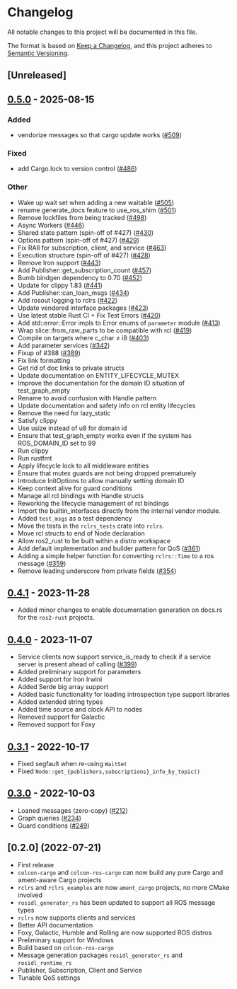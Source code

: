 # Changelog

All notable changes to this project will be documented in this file.

The format is based on [Keep a Changelog](https://keepachangelog.com/en/1.0.0/),
and this project adheres to [Semantic Versioning](https://semver.org/spec/v2.0.0.html).

## [Unreleased]

## [0.5.0](https://github.com/ros2-rust/ros2_rust/compare/v0.4.1...v0.5.0) - 2025-08-15

### Added

- vendorize messages so that cargo update works ([#509](https://github.com/ros2-rust/ros2_rust/pull/509))

### Fixed

- add Cargo.lock to version control ([#486](https://github.com/ros2-rust/ros2_rust/pull/486))

### Other

- Wake up wait set when adding a new waitable ([#505](https://github.com/ros2-rust/ros2_rust/pull/505))
- rename generate_docs feature to use_ros_shim ([#501](https://github.com/ros2-rust/ros2_rust/pull/501))
- Remove lockfiles from being tracked ([#498](https://github.com/ros2-rust/ros2_rust/pull/498))
- Async Workers ([#446](https://github.com/ros2-rust/ros2_rust/pull/446))
- Shared state pattern (spin-off of #427) ([#430](https://github.com/ros2-rust/ros2_rust/pull/430))
- Options pattern (spin-off of #427) ([#429](https://github.com/ros2-rust/ros2_rust/pull/429))
- Fix RAII for subscription, client, and service ([#463](https://github.com/ros2-rust/ros2_rust/pull/463))
- Execution structure (spin-off of #427) ([#428](https://github.com/ros2-rust/ros2_rust/pull/428))
- Remove Iron support ([#443](https://github.com/ros2-rust/ros2_rust/pull/443))
- Add Publisher::get_subscription_count ([#457](https://github.com/ros2-rust/ros2_rust/pull/457))
- Bumb bindgen dependency to 0.70 ([#452](https://github.com/ros2-rust/ros2_rust/pull/452))
- Update for clippy 1.83 ([#441](https://github.com/ros2-rust/ros2_rust/pull/441))
- Add Publisher::can_loan_msgs ([#434](https://github.com/ros2-rust/ros2_rust/pull/434))
- Add rosout logging to rclrs ([#422](https://github.com/ros2-rust/ros2_rust/pull/422))
- Update vendored interface packages ([#423](https://github.com/ros2-rust/ros2_rust/pull/423))
- Use latest stable Rust CI + Fix Test Errors ([#420](https://github.com/ros2-rust/ros2_rust/pull/420))
- Add std::error::Error impls to Error enums of `parameter` module ([#413](https://github.com/ros2-rust/ros2_rust/pull/413))
- Wrap slice::from_raw_parts to be compatible with rcl ([#419](https://github.com/ros2-rust/ros2_rust/pull/419))
- Compile on targets where c_char ≠ i8 ([#403](https://github.com/ros2-rust/ros2_rust/pull/403))
- Add parameter services ([#342](https://github.com/ros2-rust/ros2_rust/pull/342))
- Fixup of #388 ([#389](https://github.com/ros2-rust/ros2_rust/pull/389))
- Fix link formatting
- Get rid of doc links to private structs
- Update documentation on ENTITY_LIFECYCLE_MUTEX
- Improve the documentation for the domain ID situation of test_graph_empty
- Rename to avoid confusion with Handle pattern
- Update documentation and safety info on rcl entity lifecycles
- Remove the need for lazy_static
- Satisfy clippy
- Use usize instead of u8 for domain id
- Ensure that test_graph_empty works even if the system has ROS_DOMAIN_ID set to 99
- Run clippy
- Run rustfmt
- Apply lifecycle lock to all middleware entities
- Ensure that mutex guards are not being dropped prematurely
- Introduce InitOptions to allow manually setting domain ID
- Keep context alive for guard conditions
- Manage all rcl bindings with Handle structs
- Reworking the lifecycle management of rcl bindings
- Import the builtin_interfaces directly from the internal vendor module.
- Added `test_msgs` as a test dependency
- Move the tests in the `rclrs_tests` crate into `rclrs`.
- Move rcl structs to end of Node declaration
- Allow ros2_rust to be built within a distro workspace
- Add default implementation and builder pattern for QoS ([#361](https://github.com/ros2-rust/ros2_rust/pull/361))
- Adding a simple helper function for converting `rclrs::Time` to a ros message ([#359](https://github.com/ros2-rust/ros2_rust/pull/359))
- Remove leading underscore from private fields ([#354](https://github.com/ros2-rust/ros2_rust/pull/354))

## [0.4.1](https://github.com/ros2-rust/ros2_rust/compare/v0.4.0...v0.4.1) - 2023-11-28
- Added minor changes to enable documentation generation on docs.rs for the `ros2-rust` projects.

## [0.4.0](https://github.com/ros2-rust/ros2_rust/compare/v0.3.1...v0.4.0) - 2023-11-07
- Service clients now support service_is_ready to check if a service server is present ahead of calling ([#399](https://github.com/ros2-rust/ros2_rust/pull/339))
- Added preliminary support for parameters
- Added support for Iron Irwini
- Added Serde big array support
- Added basic functionality for loading introspection type support libraries
- Added extended string types
- Added time source and clock API to nodes
- Removed support for Galactic
- Removed support for Foxy

## [0.3.1](https://github.com/ros2-rust/ros2_rust/compare/v0.3.0...v0.3.1) - 2022-10-17
- Fixed segfault when re-using `WaitSet`
- Fixed `Node::get_{publishers,subscriptions}_info_by_topic()`

## [0.3.0](https://github.com/ros2-rust/ros2_rust/compare/v0.2.0...v0.3.0) - 2022-10-03
- Loaned messages (zero-copy) ([#212](https://github.com/ros2-rust/ros2_rust/pull/212))
- Graph queries ([#234](https://github.com/ros2-rust/ros2_rust/pull/234))
- Guard conditions ([#249](https://github.com/ros2-rust/ros2_rust/pull/249))

## [0.2.0] (2022-07-21)
- First release
- `colcon-cargo` and `colcon-ros-cargo` can now build any pure Cargo and ament-aware Cargo projects
- `rclrs` and `rclrs_examples` are now `ament_cargo` projects, no more CMake involved
- `rosidl_generator_rs` has been updated to support all ROS message types
- `rclrs` now supports clients and services
- Better API documentation
- Foxy, Galactic, Humble and Rolling are now supported ROS distros
- Preliminary support for Windows
- Build based on `colcon-ros-cargo`
- Message generation packages `rosidl_generator_rs` and `rosidl_runtime_rs`
- Publisher, Subscription, Client and Service
- Tunable QoS settings